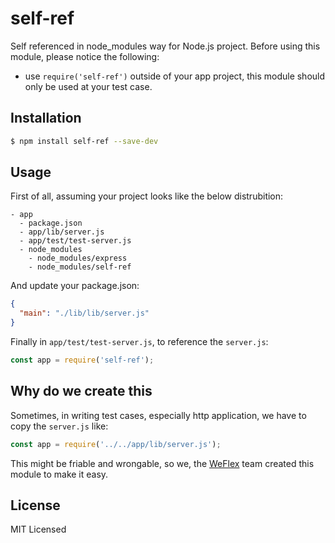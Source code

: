 
# self-ref

Self referenced in node_modules way for Node.js project. Before using this module, please
notice the following:

- use `require('self-ref')` outside of your app project, this module should only be used
  at your test case.

## Installation

```bash
$ npm install self-ref --save-dev
```

## Usage

First of all, assuming your project looks like the below distrubition:

```
- app
  - package.json
  - app/lib/server.js
  - app/test/test-server.js
  - node_modules
    - node_modules/express
    - node_modules/self-ref
```

And update your package.json:

```json
{
  "main": "./lib/lib/server.js"
}
```

Finally in `app/test/test-server.js`, to reference the `server.js`:

```js
const app = require('self-ref');
```

## Why do we create this

Sometimes, in writing test cases, especially http application, we have to copy the `server.js`
like:

```js
const app = require('../../app/lib/server.js');
```

This might be friable and wrongable, so we, the [WeFlex](https://github.com/weflex) team created
this module to make it easy.

## License

MIT Licensed

